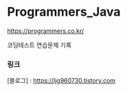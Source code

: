 Programmers_Java
============
https://programmers.co.kr/

코딩테스트 연습문제 기록


### 링크
[블로그] : https://ljg960730.tistory.com
